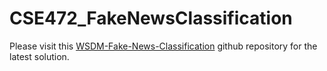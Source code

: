 # CSE472_FakeNewsClassification

Please visit this [WSDM-Fake-News-Classification](https://github.com/anchit1704/WSDM-Fake-News-Classification) github repository for the latest solution.
